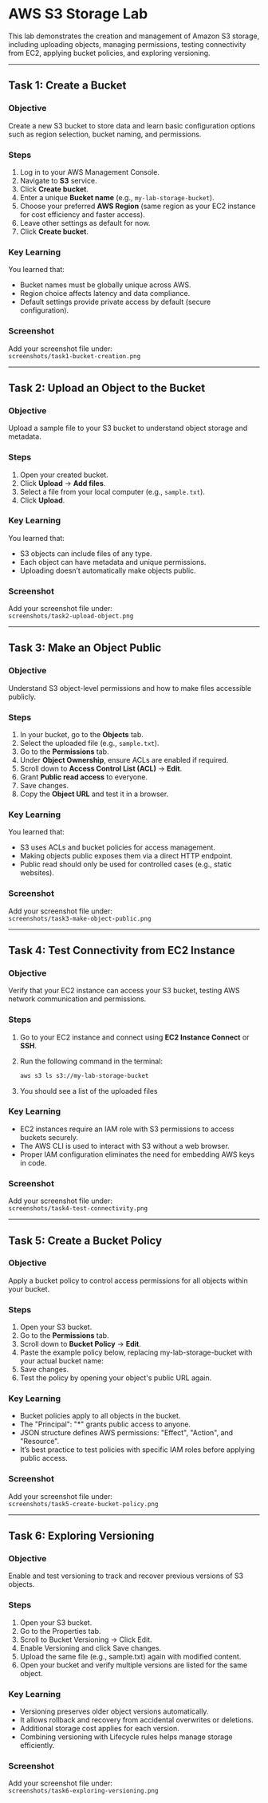 # AWS S3 Storage Lab

This lab demonstrates the creation and management of Amazon S3 storage, including uploading objects, managing permissions, testing connectivity from EC2, applying bucket policies, and exploring versioning.

---

## **Task 1: Create a Bucket**

### **Objective**
Create a new S3 bucket to store data and learn basic configuration options such as region selection, bucket naming, and permissions.

### **Steps**
1. Log in to your AWS Management Console.
2. Navigate to **S3** service.
3. Click **Create bucket**.
4. Enter a unique **Bucket name** (e.g., `my-lab-storage-bucket`).
5. Choose your preferred **AWS Region** (same region as your EC2 instance for cost efficiency and faster access).
6. Leave other settings as default for now.
7. Click **Create bucket**.

### **Key Learning**
You learned that:
- Bucket names must be globally unique across AWS.
- Region choice affects latency and data compliance.
- Default settings provide private access by default (secure configuration).

### **Screenshot**
Add your screenshot file under:  
`screenshots/task1-bucket-creation.png`

---

## **Task 2: Upload an Object to the Bucket**

### **Objective**
Upload a sample file to your S3 bucket to understand object storage and metadata.

### **Steps**
1. Open your created bucket.
2. Click **Upload** → **Add files**.
3. Select a file from your local computer (e.g., `sample.txt`).
4. Click **Upload**.

### **Key Learning**
You learned that:
- S3 objects can include files of any type.
- Each object can have metadata and unique permissions.
- Uploading doesn’t automatically make objects public.

### **Screenshot**
Add your screenshot file under:  
`screenshots/task2-upload-object.png`

---

## **Task 3: Make an Object Public**

### **Objective**
Understand S3 object-level permissions and how to make files accessible publicly.

### **Steps**
1. In your bucket, go to the **Objects** tab.
2. Select the uploaded file (e.g., `sample.txt`).
3. Go to the **Permissions** tab.
4. Under **Object Ownership**, ensure ACLs are enabled if required.
5. Scroll down to **Access Control List (ACL)** → **Edit**.
6. Grant **Public read access** to everyone.
7. Save changes.
8. Copy the **Object URL** and test it in a browser.

### **Key Learning**
You learned that:
- S3 uses ACLs and bucket policies for access management.
- Making objects public exposes them via a direct HTTP endpoint.
- Public read should only be used for controlled cases (e.g., static websites).

### **Screenshot**
Add your screenshot file under:  
`screenshots/task3-make-object-public.png`

---

## **Task 4: Test Connectivity from EC2 Instance**

### **Objective**
Verify that your EC2 instance can access your S3 bucket, testing AWS network communication and permissions.

### **Steps**
1. Go to your EC2 instance and connect using **EC2 Instance Connect** or **SSH**.
2. Run the following command in the terminal:

   ```bash
   aws s3 ls s3://my-lab-storage-bucket
3. You should see a list of the uploaded files

### **Key Learning**
- EC2 instances require an IAM role with S3 permissions to access buckets securely.
- The AWS CLI is used to interact with S3 without a web browser.
- Proper IAM configuration eliminates the need for embedding AWS keys in code.

### **Screenshot**
Add your screenshot file under:  
`screenshots/task4-test-connectivity.png`

---

## **Task 5: Create a Bucket Policy**

### **Objective**
Apply a bucket policy to control access permissions for all objects within your bucket.

### **Steps**
1. Open your S3 bucket.
2. Go to the **Permissions** tab.
3. Scroll down to **Bucket Policy** → **Edit**.
4. Paste the example policy below, replacing my-lab-storage-bucket with your actual bucket name:
5. Save changes.
6. Test the policy by opening your object's public URL again.

### **Key Learning**
- Bucket policies apply to all objects in the bucket.
- The "Principal": "*" grants public access to anyone.
- JSON structure defines AWS permissions: "Effect", "Action", and "Resource".
- It’s best practice to test policies with specific IAM roles before applying public access.

### **Screenshot**
Add your screenshot file under:  
`screenshots/task5-create-bucket-policy.png`

---

## **Task 6: Exploring Versioning**

### **Objective**
Enable and test versioning to track and recover previous versions of S3 objects.

### **Steps**
1. Open your S3 bucket.
2. Go to the Properties tab.
3. Scroll to Bucket Versioning → Click Edit.
4. Enable Versioning and click Save changes.
5. Upload the same file (e.g., sample.txt) again with modified content.
6. Open your bucket and verify multiple versions are listed for the same object.

### **Key Learning**
- Versioning preserves older object versions automatically.
- It allows rollback and recovery from accidental overwrites or deletions.
- Additional storage cost applies for each version.
- Combining versioning with Lifecycle rules helps manage storage efficiently.

### **Screenshot**
Add your screenshot file under:  
`screenshots/task6-exploring-versioning.png`
